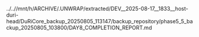 ../..//mnt/h/ARCHIVE/.UNWRAP/extracted/DEV__2025-08-17__1833__host-duri-head/DuRiCore_backup_20250805_113147/backup_repository/phase5_5_backup_20250805_103800/DAY8_COMPLETION_REPORT.md